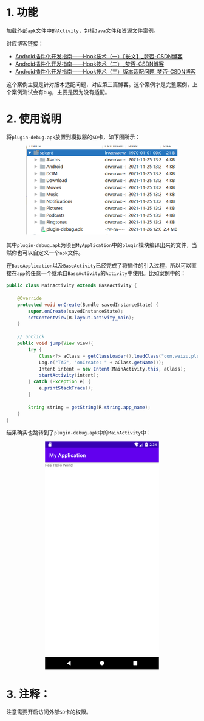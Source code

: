 # 1. 功能

加载外部`apk`文件中的`Activity`，包括`Java`文件和资源文件案例。

对应博客链接：

- [Android插件化开发指南——Hook技术（一）【长文】_梦否-CSDN博客](https://blog.csdn.net/qq_26460841/article/details/121497914)
- [Android插件化开发指南——Hook技术（二）_梦否-CSDN博客](https://blog.csdn.net/qq_26460841/article/details/121568093)
- [Android插件化开发指南——Hook技术（三）版本适配问题_梦否-CSDN博客](https://blog.csdn.net/qq_26460841/article/details/121577356)



这个案例主要是针对版本适配问题，对应第三篇博客。这个案例才是完整案例，上个案例测试会有`bug`，主要是因为没有适配。

# 2. 使用说明

将`plugin-debug.apk`放置到模拟器的`SD`卡，如下图所示：

<p align="center">
	<img src="imgs/1637980230488.png" width=400/>
</p>

其中`plugin-debug.apk`为项目`MyApplication`中的`plugin`模块编译出来的文件，当然你也可以自定义一个`apk`文件。

在`BaseApplication`以及`BaseActivity`已经完成了将插件的引入过程，所以可以直接在`app`的任意一个继承自`BaseActivity`的`Activity`中使用。比如案例中的：

```java
public class MainActivity extends BaseActivity {

    @Override
    protected void onCreate(Bundle savedInstanceState) {
        super.onCreate(savedInstanceState);
        setContentView(R.layout.activity_main);
    }

    // onClick
    public void jump(View view){
        try {
            Class<?> aClass = getClassLoader().loadClass("com.weizu.plugin.MainActivity");
            Log.e("TAG", "onCreate: " + aClass.getName());
            Intent intent = new Intent(MainActivity.this, aClass);
            startActivity(intent);
        } catch (Exception e) {
            e.printStackTrace();
        }

        String string = getString(R.string.app_name);
    }
}
```

结果确实也跳转到了`plugin-debug.apk`中的`MainActivity`中：

<p align="center">
	<img src="imgs/1637980454737.png" width=300/>
</p>

#  3. 注释：

注意需要开启访问外部`SD`卡的权限。

